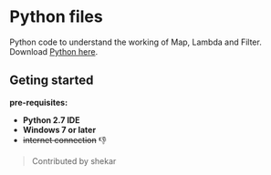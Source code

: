 # Python files
Python code to understand the working of Map, Lambda and Filter.
Download [Python here](http://python.com).

## Geting started
**pre-requisites:**
- __Python 2.7 IDE__
- **Windows 7 or later**
- ~~internet connection~~ :-1:

> Contributed by shekar
